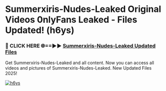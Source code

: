 # Summerxiris-Nudes-Leaked Original Videos 0nlyFans Leaked - Files Updated! (h6ys)

<h3>🔴 CLICK HERE 🌐==►► <a href="https://tinyurl.com/yc6ubb5a" rel="nofollow">Summerxiris-Nudes-Leaked Updated Files</a></h3>

Get Summerxiris-Nudes-Leaked and all content. Now you can access all videos and pictures of Summerxiris-Nudes-Leaked. New Updated Files 2025!

[![h6ys](https://i.imgur.com/7eu0CRL.gif)](https://tinyurl.com/yc6ubb5a)
